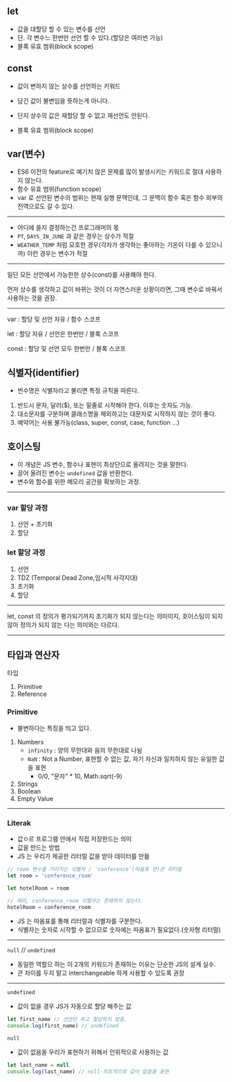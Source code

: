 ## let

- 값을 대할당 할 수 있는 변수를 선언
- 단. 각 변수느 한번만 선언 할 수 있다.(할당은 여러번 가능)
- 블록 유효 범위(block scope)



## const

- 값이 변하지 않는 상수를 선언하는 키워드
- 담긴 값이 불변임을 뜻하는게 아니다.
- 단지 상수의 값은 재할당 할 수 없고 재선언도 안된다.

- 블록 유효 범위(block scope)



## var(변수)

- ES6 이전의 feature로 예기치 않은 문제를 많이 발생시키는 키워드로 절대 사용하지 않는다.
- 함수 유효 범위(function scope)
- var 로 선언된 변수의 범위는 현재 실행 문맥인데, 그 문맥이 함수 혹은 함수 외부의 전역으로도 갈 수 있다.

---

- 어디에 쓸지 결정하는건 프로그래머의 몫
- `PT`, `DAYS_IN_JUNE` 과 같은 경우는 상수가 적절
- `WEATHER_TEMP` 처럼 모호한 경우(각자가 생각하는 좋아하는 기온이 다를 수 있으니까) 이런 경우는 변수가 적절

----

일단 모든 선언에서 가능한한 상수(const)를 사용해야 한다.

먼저 상수를 생각하고 값이 바뀌는 것이 더 자연스러운 상황이라면, 그때 변수로 바꿔서 사용하는 것을 권장.

----

var : 할당 및 선언 자유 / 함수 스코프

let : 할당 자유 / 선언은 한번만 / 블록 스코프

const : 할당 및 선언 모두 한번만 / 블록 스코프



## 식별자(identifier)

- 번수명은 식별자라고 불리면 특정 규칙을 따른다.

1. 반드시 문자, 달러($), 또는 밑줄로 시작해야 한다. 이후는 숫자도 가능.
2. 대소문자를 구분하며 클래스명을 제외하고는 대문자로 시작하지 않는 것이 좋다.
3. 예악어는 사용 불가능(class, super, const, case, function ...)



## 호이스팅

- 이 개념은 JS 변수, 함수나 표현이 최상단으로 올려지는 것을 말한다.
- 끌어 올려진 변수는 `undefined` 값을 반환한다.
- 변수와 함수를 위한 메모리 공간을 확보하는 과정.

----

### var 할당 과정

1. 선언 + 초기화
2. 할당

### let 할당 과정

1. 선언
2. TDZ (Temporal Dead Zone,임시적 사각지대)
3. 초기화
4. 할당

---

let, const 의 정의가 평가되기까지 초기화가 되지 않는다는 의미이지, 호이스팅이 되지 않아 정의가 되지 않는 다는 의미와는 다르다.

---------



## 타입과 연산자

타입

1. Primitive
2. Reference



### Primitive

- 불변하다는 특징을 띄고 있다.

1. Numbers
   - `infinity` : 양의 무한대와 음의 무한대로 나뉨
   - `NaN` : Not a Number, 표현할 수 없는 값, 자기 자신과 일치하지 않는 유일한 값을 표현
     - 0/0, "문자"  * 10, Math.sqrt(-9)
2. Strings
3. Boolean
4. Empty Value

----

### Literak

- 값ㅇ르 프로그램 안에서 직접 저장한드는 의미
- 값을 만드는 방법
- JS 는 우리가 제공한 리터럴 값을 받아 데이터를 만듦

```javascript
// room 변수를 가리키는 식별자 / 'conference'(따옴표 안)은 리터럴
let room = 'conference_room'

let hotelRoom = room

// 에러, conference_room 식별자는 존재하지 않는다.
hotelRoom = conference_room
```

- JS 는 따옴표를 통해 리터럴과 식별자를 구분한다.
- 식별자는 숫자로 시작할 수 없으므로 숫자에는 따옴표가 필요없다.(숫자형 리터럴)

----

`null` // `undefined`

- 동일한 역할으 하는 이 2개의 키워드가 존재하는 이유는 단순한 JS의 설계 실수.
- 큰 차이를 두지 말고 interchangeable 하게 사용할 수 있도록 권장

----

`undefined`

- 값이 없을 경우 JS가 자동으로 할당 해주는 값

```javascript
let first_name // 선언만 하고 할당하지 않음.
console.log(first_name) // undefined
```

`null`

- 값이 없음을 우리가 표현하기 위해서 인위적으로 사용하는 값

```javascript
let last_name = null
console.log(last_name) // null-의도적으로 값이 없음을 표현
```